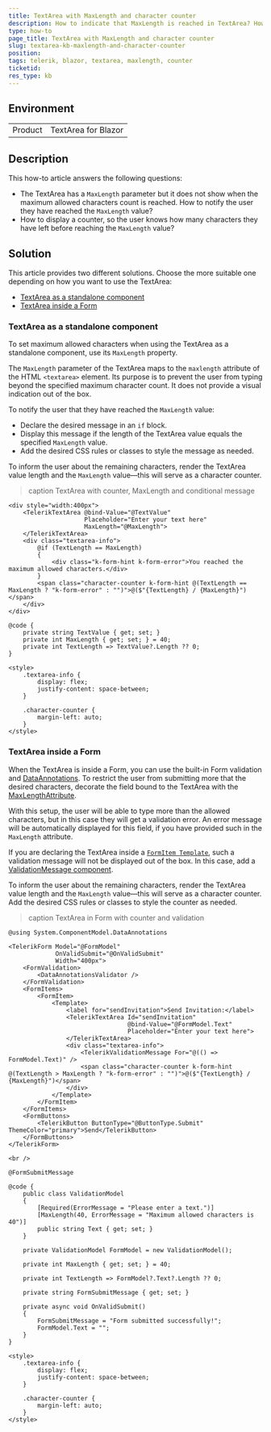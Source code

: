 ```yaml
---
title: TextArea with MaxLength and character counter
description: How to indicate that MaxLength is reached in TextArea? How to display a message showing that the user has typed the maximum allowed characters? How to show a character counter?
type: how-to
page_title: TextArea with MaxLength and character counter
slug: textarea-kb-maxlength-and-character-counter
position: 
tags: telerik, blazor, textarea, maxlength, counter
ticketid:
res_type: kb
---
```


## Environment
<table>
	<tbody>
		<tr>
			<td>Product</td>
			<td>TextArea for Blazor</td>
		</tr>
	</tbody>
</table>


## Description


This how-to article answers the following questions:

* The TextArea has a `MaxLength` parameter but it does not show when the maximum allowed characters count is reached. How to notify the user they have reached the `MaxLength` value?
* How to display a counter, so the user knows how many characters they have left before reaching the `MaxLength` value?


## Solution

This article provides two different solutions. Choose the more suitable one depending on how you want to use the TextArea:
* [TextArea as a standalone component](#textarea-as-a-standalone-component)
* [TextArea inside a Form](#textarea-inside-a-form)

### TextArea as a standalone component

To set maximum allowed characters when using the TextArea as a standalone component, use its `MaxLength` property. 

The `MaxLength` parameter of the TextArea maps to the `maxlength` attribute of the HTML `<textarea>` element. Its purpose is to prevent the user from typing beyond the specified maximum character count. It does not provide a visual indication out of the box.

To notify the user that they have reached the `MaxLength` value:

* Declare the desired message in an `if` block. 
* Display this message if the length of the TextArea value equals the specified `MaxLength` value. 
* Add the desired CSS rules or classes to style the message as needed.

To inform the user about the remaining characters, render the TextArea value length and the `MaxLength` value—this will serve as a character counter.

>caption TextArea with counter, MaxLength and conditional message

````RAZOR
<div style="width:400px">
    <TelerikTextArea @bind-Value="@TextValue"
                     Placeholder="Enter your text here"
                     MaxLength="@MaxLength">
    </TelerikTextArea>
    <div class="textarea-info">
        @if (TextLength == MaxLength)
        {
            <div class="k-form-hint k-form-error">You reached the maximum allowed characters.</div>
        }
        <span class="character-counter k-form-hint @(TextLength == MaxLength ? "k-form-error" : "")">@($"{TextLength} / {MaxLength}")</span>
    </div>
</div>

@code {
    private string TextValue { get; set; }
    private int MaxLength { get; set; } = 40;
    private int TextLength => TextValue?.Length ?? 0;
}

<style>
    .textarea-info {
        display: flex;
        justify-content: space-between;
    }

    .character-counter {
        margin-left: auto;
    }
</style>
````

### TextArea inside a Form

When the TextArea is inside a Form, you can use the built-in Form validation and [DataAnnotations](https://learn.microsoft.com/en-us/dotnet/api/system.componentmodel.dataannotations?view=net-7.0). To restrict the user from submitting more that the desired characters, decorate the field bound to the TextArea with the [MaxLengthAttribute](https://learn.microsoft.com/en-us/dotnet/api/system.componentmodel.dataannotations.maxlengthattribute?view=net-7.0). 

With this setup, the user will be able to type more than the allowed characters, but in this case they will get a validation error. An error message will be automatically displayed for this field, if you have provided such in the `MaxLength` attribute.

If you are declaring the TextArea inside a [`FormItem Template`](slug://form-formitems-template), such a validation message will not be displayed out of the box. In this case, add a [ValidationMessage component](slug://validation-tools-message).

To inform the user about the remaining characters, render the TextArea value length and the `MaxLength` value—this will serve as a character counter. Add the desired CSS rules or classes to style the counter as needed.

>caption TextArea in Form with counter and validation

````RAZOR
@using System.ComponentModel.DataAnnotations

<TelerikForm Model="@FormModel"
             OnValidSubmit="@OnValidSubmit"
             Width="400px">
    <FormValidation>
        <DataAnnotationsValidator />
    </FormValidation>
    <FormItems>
        <FormItem>
            <Template>
                <label for="sendInvitation">Send Invitation:</label>
                <TelerikTextArea Id="sendInvitation"
                                 @bind-Value="@FormModel.Text"
                                 Placeholder="Enter your text here">
                </TelerikTextArea>
                <div class="textarea-info">
                    <TelerikValidationMessage For="@(() => FormModel.Text)" />  
                    <span class="character-counter k-form-hint @(TextLength > MaxLength ? "k-form-error" : "")">@($"{TextLength} / {MaxLength}")</span>
                </div>
            </Template>
        </FormItem>
    </FormItems>
    <FormButtons>
        <TelerikButton ButtonType="@ButtonType.Submit" ThemeColor="primary">Send</TelerikButton>
    </FormButtons>
</TelerikForm>

<br />

@FormSubmitMessage

@code {
    public class ValidationModel
    {
        [Required(ErrorMessage = "Please enter a text.")]
        [MaxLength(40, ErrorMessage = "Maximum allowed characters is 40")]
        public string Text { get; set; }
    }

    private ValidationModel FormModel = new ValidationModel();

    private int MaxLength { get; set; } = 40;

    private int TextLength => FormModel?.Text?.Length ?? 0;

    private string FormSubmitMessage { get; set; }

    private async void OnValidSubmit()
    {
        FormSubmitMessage = "Form submitted successfully!";
        FormModel.Text = "";
    }
}

<style>
    .textarea-info {
        display: flex;
        justify-content: space-between;
    }

    .character-counter {
        margin-left: auto;
    }
</style>
````
